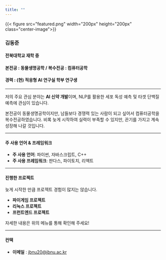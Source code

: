 ```yaml
---
title: ""
---
```

{{< figure src="featured.png" width="200px" height="200px" class="center-image">}}

### 김동준

#### 전북대학교 재학 중

#### 본전공 : 동물생명공학 / 복수전공 : 컴퓨터공학

#### 경력 : (현) 적응형 AI 연구실 학부 연구생

***
저의 주요 관심 분야는 **AI 신약 개발**이며, NLP를 활용한 세포 독성 예측 및 타겟 단백질 예측에 관심이 있습니다.

본전공이 동물생명공학이지만, 남들보다 경쟁력 있는 사람이 되고 싶어서 컴퓨터공학을 복수전공하였습니다. 비록 늦게 시작하여 실력이 부족할 수 있지만, 끈기를 가지고 계속 성장해 나갈 것입니다.

***

#### 주 사용 언어 & 프레임워크

- **주 사용 언어**: 파이썬, 자바스크립트, C++
- **주 사용 프레임워크**: 판다스, 파이토치, 리액트

***

#### 진행한 프로젝트

늦게 시작한 만큼 프로젝트 경험이 많지는 않습니다. 

- **파이게임 프로젝트**
- **리눅스 프로젝트**
- **프런트엔드 프로젝트**

자세한 내용은 위의 메뉴를 통해 확인해 주세요!

***

#### 컨택

- **이메일** : [jbnu20@jbnu.ac.kr](mailto:jbnu20@jbnu.ac.kr)
